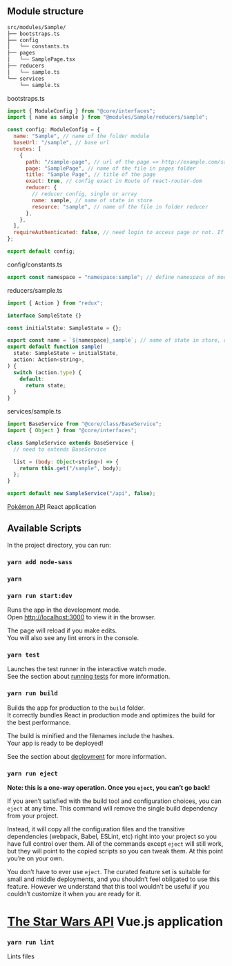 ## Module structure

```bash
src/modules/Sample/
├── bootstraps.ts
├── config
│   └── constants.ts
├── pages
│   └── SamplePage.tsx
├── reducers
│   └── sample.ts
└── services
    └── sample.ts
```

bootstraps.ts

```javascript
import { ModuleConfig } from "@core/interfaces";
import { name as sample } from "@modules/Sample/reducers/sample";

const config: ModuleConfig = {
  name: "Sample", // name of the folder module
  baseUrl: "/sample", // base url
  routes: [
    {
      path: "/sample-page", // url of the page => http://example.com/sample/sample-page
      page: "SamplePage", // name of the file in pages folder
      title: "Sample Page", // title of the page
      exact: true, // config exact in Route of react-router-dom
      reducer: {
        // reducer config, single or array
        name: sample, // name of state in store
        resource: "sample", // name of the file in folder reducer
      },
    },
  ],
  requireAuthenticated: false, // need login to access page or not. If value = "any", login or not login both can access
};

export default config;
```

config/constants.ts

```javascript
export const namespace = "namespace:sample"; // define namespace of module
```

reducers/sample.ts

```javascript
import { Action } from "redux";

interface SampleState {}

const initialState: SampleState = {};

export const name = `${namespace}_sample`; // name of state in store, concat with namespace to prevent conflict state name with other namespace
export default function sample(
  state: SampleState = initialState,
  action: Action<string>,
) {
  switch (action.type) {
    default:
      return state;
  }
}
```

services/sample.ts

```javascript
import BaseService from "@core/class/BaseService";
import { Object } from "@core/interfaces";

class SampleService extends BaseService {
  // need to extends BaseService

  list = (body: Object<string>) => {
    return this.get("/sample", body);
  };
}

export default new SampleService("/api", false);
```

[Pokémon API](https://pokeapi.co/) React application

## Available Scripts

In the project directory, you can run:

### `yarn add node-sass`

### `yarn`

### `yarn run start:dev`

Runs the app in the development mode.<br />
Open [http://localhost:3000](http://localhost:3000) to view it in the browser.

The page will reload if you make edits.<br />
You will also see any lint errors in the console.

### `yarn test`

Launches the test runner in the interactive watch mode.<br />
See the section about [running tests](https://facebook.github.io/create-react-app/docs/running-tests) for more information.

### `yarn run build`

Builds the app for production to the `build` folder.<br />
It correctly bundles React in production mode and optimizes the build for the best performance.

The build is minified and the filenames include the hashes.<br />
Your app is ready to be deployed!

See the section about [deployment](https://facebook.github.io/create-react-app/docs/deployment) for more information.

### `yarn run eject`

**Note: this is a one-way operation. Once you `eject`, you can’t go back!**

If you aren’t satisfied with the build tool and configuration choices, you can `eject` at any time. This command will remove the single build dependency from your project.

Instead, it will copy all the configuration files and the transitive dependencies (webpack, Babel, ESLint, etc) right into your project so you have full control over them. All of the commands except `eject` will still work, but they will point to the copied scripts so you can tweak them. At this point you’re on your own.

You don’t have to ever use `eject`. The curated feature set is suitable for small and middle deployments, and you shouldn’t feel obligated to use this feature. However we understand that this tool wouldn’t be useful if you couldn’t customize it when you are ready for it.

# [The Star Wars API](https://swapi.dev) Vue.js application

### `yarn run lint`

Lints files
